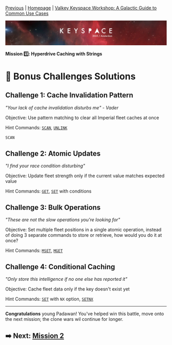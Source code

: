 [Previous](../caching/deep-dive.md) | [Homepage](../README.md) | [Valkey Keyspace Workshop: A Galactic Guide to Common Use Cases](../README.md)

![Keyspace](../../../static/img/keyspace-backdrop.png)

__Mission 1️⃣: Hyperdrive Caching with Strings__

# 🚀 Bonus Challenges Solutions

## **Challenge 1: Cache Invalidation Pattern**

*"Your lack of cache invalidation disturbs me" - Vader*

Objective: Use pattern matching to clear all Imperial fleet caches at once

Hint Commands: [`SCAN`](https://valkey.io/commands/scan/), [`UNLINK`](https://valkey.io/commands/unlink/)

```bash
SCAN
```

## **Challenge 2: Atomic Updates**

*"I find your race condition disturbing"*

Objective: Update fleet strength only if the current value matches expected value

Hint Commands: [`GET`](https://valkey.io/commands/get/), [`SET`](https://valkey.io/commands/set/) with conditions

## **Challenge 3: Bulk Operations**

*"These are not the slow operations you're looking for"*

Objective: Set multiple fleet positions in a single atomic operation, instead of doing 3 separate commands to store or retrieve, how would you do it at once?

Hint Commands: [`MSET`](https://valkey.io/commands/mset/), [`MGET`](https://valkey.io/commands/mget/)

## **Challenge 4: Conditional Caching**

*"Only store this intelligence if no one else has reported it"*

Objective: Cache fleet data only if the key doesn't exist yet

Hint Commands: [`SET`](https://valkey.io/commands/set/) with `NX` option, [`SETNX`](https://valkey.io/commands/setnx/)

---

**Congratulations** young Padawan! You've helped win this battle, move onto the next mission; the clone wars wil continue for longer.

## ➡️ Next: [Mission 2]()
